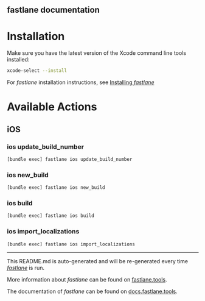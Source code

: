 fastlane documentation
----

# Installation

Make sure you have the latest version of the Xcode command line tools installed:

```sh
xcode-select --install
```

For _fastlane_ installation instructions, see [Installing _fastlane_](https://docs.fastlane.tools/#installing-fastlane)

# Available Actions

## iOS

### ios update_build_number

```sh
[bundle exec] fastlane ios update_build_number
```



### ios new_build

```sh
[bundle exec] fastlane ios new_build
```



### ios build

```sh
[bundle exec] fastlane ios build
```



### ios import_localizations

```sh
[bundle exec] fastlane ios import_localizations
```



----

This README.md is auto-generated and will be re-generated every time [_fastlane_](https://fastlane.tools) is run.

More information about _fastlane_ can be found on [fastlane.tools](https://fastlane.tools).

The documentation of _fastlane_ can be found on [docs.fastlane.tools](https://docs.fastlane.tools).
